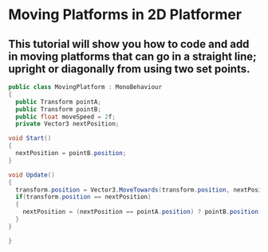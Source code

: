 # Moving Platforms in 2D Platformer
## This tutorial will show you how to code and add in moving platforms that can go in a straight line; upright or diagonally from using two set points. 

```c#
public class MovingPlatform : MonoBehaviour
{
  public Transform pointA;
  public Transform pointB;
  public float moveSpeed = 2f;
  private Vector3 nextPosition; 

void Start()
{
  nextPosition = pointB.position;
}

void Update()
{
  transform.position = Vector3.MoveTowards(transform.position, nextPosition, moveSpeed * Time.deltaTime);
  if(transform.position == nextPosition)
  {
    nextPosition = (nextPosition == pointA.position) ? pointB.position : pointA.position;
  }
}

}
```
